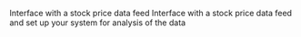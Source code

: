 Interface with a stock price data feed
Interface with a stock price data feed and set up your system for analysis of the data
